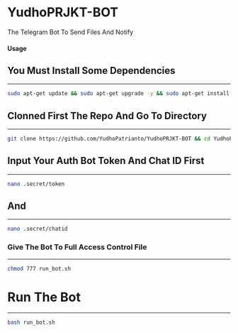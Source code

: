 # YudhoPRJKT-BOT
The Telegram Bot To Send Files And Notify 


#### Usage 

## You Must Install Some Dependencies
---------------
```bash
sudo apt-get update && sudo apt-get upgrade -y && sudo apt-get install jq nano vim curl git whois dos2unix -y
```

## Clonned First The Repo And Go To Directory
---------------
```bash
git clone https://github.com/YudhoPatrianto/YudhoPRJKT-BOT && cd YudhoPRJKT-BOT
```

## Input Your Auth Bot Token And Chat ID First
---------------
```bash
nano .secret/token
```

## And 
---------------
```bash
nano .secret/chatid
```

### Give The Bot To Full Access Control File
---------------
```bash
chmod 777 run_bot.sh
```

# Run The Bot
---------------
```bash
bash run_bot.sh
```

